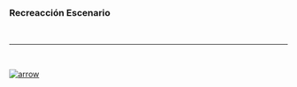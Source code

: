 <br>   
  

### Recreacción Escenario   

<br>






----
<br>  


[![arrow](/Documentos/Imágenes/ic_arrow_back_128_28226.png)](/README.md)